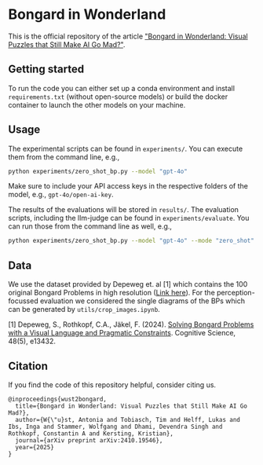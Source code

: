 # Bongard in Wonderland
This is the official repository of the article ["Bongard in Wonderland: Visual Puzzles that Still Make AI Go Mad?"](https://arxiv.org/abs/2410.19546). 

## Getting started
To run the code you can either set up a conda environment and install `requirements.txt` (without open-source models) or build the docker container to launch the other models on your machine. 

## Usage
The experimental scripts can be found in `experiments/`. You can execute them from the command line, e.g.,
```bash
python experiments/zero_shot_bp.py --model "gpt-4o"
```
Make sure to include your API access keys in the respective folders of the model, e.g., `gpt-4o/open-ai-key`.

The results of the evaluations will be stored in `results/`. The evaluation scripts, including the llm-judge can be found in `experiments/evaluate`. You can run those from the command line as well, e.g.,
```bash
python experiments/zero_shot_bp.py --model "gpt-4o" --mode "zero_shot"
```

## Data
We use the dataset provided by Depeweg et. al [1] which contains the 100 original Bongard Problems in high resolution ([Link here](https://osf.io/95dks/)). 
For the perception-focussed evaluation we considered the single diagrams of the BPs which can be generated by `utils/crop_images.ipynb`.

[1] Depeweg, S., Rothkopf, C.A., Jäkel, F. (2024). [Solving Bongard Problems with a Visual Language and Pragmatic Constraints](https://onlinelibrary.wiley.com/doi/10.1111/cogs.13432). Cognitive Science, 48(5), e13432.

## Citation
If you find the code of this repository helpful, consider citing us.
```
@inproceedings{wust2bongard,
  title={Bongard in Wonderland: Visual Puzzles that Still Make AI Go Mad?},
  author={W{\"u}st, Antonia and Tobiasch, Tim and Helff, Lukas and Ibs, Inga and Stammer, Wolfgang and Dhami, Devendra Singh and Rothkopf, Constantin A and Kersting, Kristian},
  journal={arXiv preprint arXiv:2410.19546},
  year={2025}
}
```
